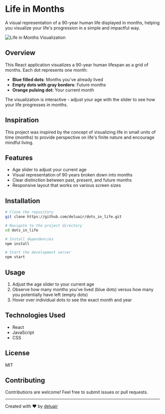 # Life in Months

A visual representation of a 90-year human life displayed in months, helping you visualize your life's progression in a simple and impactful way.

![Life in Months Visualization](https://raw.githubusercontent.com/deluair/dots_in_life/master/screenshot.png)

## Overview

This React application visualizes a 90-year human lifespan as a grid of months. Each dot represents one month:

- **Blue filled dots**: Months you've already lived
- **Empty dots with gray borders**: Future months
- **Orange pulsing dot**: Your current month

The visualization is interactive - adjust your age with the slider to see how your life progresses in months.

## Inspiration

This project was inspired by the concept of visualizing life in small units of time (months) to provide perspective on life's finite nature and encourage mindful living.

## Features

- Age slider to adjust your current age
- Visual representation of 90 years broken down into months
- Clear distinction between past, present, and future months
- Responsive layout that works on various screen sizes

## Installation

```bash
# Clone the repository
git clone https://github.com/deluair/dots_in_life.git

# Navigate to the project directory
cd dots_in_life

# Install dependencies
npm install

# Start the development server
npm start
```

## Usage

1. Adjust the age slider to your current age
2. Observe how many months you've lived (blue dots) versus how many you potentially have left (empty dots)
3. Hover over individual dots to see the exact month and year

## Technologies Used

- React
- JavaScript
- CSS

## License

MIT

## Contributing

Contributions are welcome! Feel free to submit issues or pull requests.

---

Created with ❤️ by [deluair](https://github.com/deluair)
